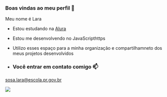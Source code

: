 ### Boas vindas ao meu perfil 💙

Meu nome é Lara 

- Estou estudando na [Alura](https://www.alura.com.br)
- Estou me desenvolvendo no JavaScripthttps
- Utilizo esses espaço para a minha organização e compartilhamneto dos meus projetos desenvolvidos

- ### Você entrar em contato comigo 📫

sosa.lara@escola.pr.gov.br

![](https://media.tenor.com/mCiM7CmGGI4AAAAM/naruto.gif)

